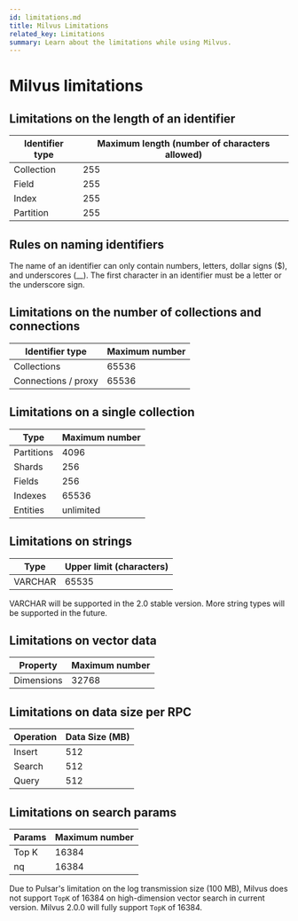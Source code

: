 ```yaml
---
id: limitations.md
title: Milvus Limitations
related_key: Limitations
summary: Learn about the limitations while using Milvus.
---
```

# Milvus limitations

## Limitations on the length of an identifier

| Identifier type      | Maximum length (number of characters allowed) |
| ----------- | ----------- |
| Collection      | 255       |
| Field   | 255        |
| Index   | 255        |
| Partition   | 255        |

## Rules on naming identifiers

The name of an identifier can only contain numbers, letters, dollar signs ($), and underscores (__). The first character in an identifier must be a letter or the underscore sign.

## Limitations on the number of collections and connections

| Identifier type      | Maximum number |
| ----------- | ----------- |
| Collections      | 65536       |
| Connections / proxy   | 65536        |

## Limitations on a single collection

| Type      | Maximum number |
| ----------- | ----------- |
| Partitions      | 4096       |
| Shards   | 256        |
| Fields   | 256        |
| Indexes   | 65536        |
| Entities   | unlimited        |

## Limitations on strings 
| Type      | Upper limit (characters) |
| ----------- | ----------- |
| VARCHAR      | 65535       |

<div class="alert note">
VARCHAR will be supported in the 2.0 stable version. More string types will be supported in the future.
</div>


## Limitations on vector data
| Property      | Maximum number |
| ----------- | ----------- |
| Dimensions      | 32768       |

## Limitations on  data size per RPC
| Operation      | Data Size (MB) |
| ----------- | ----------- |
| Insert      | 512       |
| Search   | 512        |
| Query   | 512        |

## Limitations on search params
| Params      | Maximum number |
| ----------- | ----------- |
| Top K      | 16384       |
| nq    | 16384       |

<div class="alert note">
Due to Pulsar's limitation on the log transmission size (100 MB), Milvus does not support <code>TopK</code> of 16384 on high-dimension vector search in current version. Milvus 2.0.0 will fully support <code>TopK</code> of 16384.
</div>
